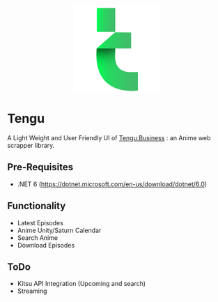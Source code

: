 <p align="center">
 <img src="/Tengu/Assets/tengu.png" width="200" height="200" />
</p>

# Tengu
A Light Weight and User Friendly UI of [Tengu.Business](https://github.com/giuseppeSalerno10/Tengu.Business) : an Anime web scrapper library.

## Pre-Requisites
 - .NET 6 (https://dotnet.microsoft.com/en-us/download/dotnet/6.0)

## Functionality
 - Latest Episodes
 - Anime Unity/Saturn Calendar
 - Search Anime
 - Download Episodes

## ToDo
 - Kitsu API Integration (Upcoming and search)
 - Streaming
